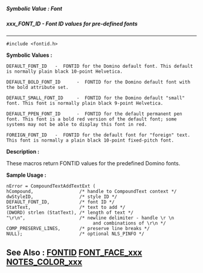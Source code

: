 ##### Symbolic Value : Font
##### xxx_FONT_ID - Font ID values for pre-defined fonts
---
```
#include <fontid.h>
```

**Symbolic Values :**

	DEFAULT_FONT_ID	  -  FONTID for the Domino default font. This default is normally plain black 10-point Helvetica.

	DEFAULT_BOLD_FONT_ID	  -  FONTID for the Domino default font with the bold attribute set.

	DEFAULT_SMALL_FONT_ID	  -  FONTID for the Domino default "small" font. This font is normally plain black 9-point Helvetica.

	DEFAULT_PPEN_FONT_ID	  -  FONTID for the default permanent pen font. This font is a bold red version of the default font; some systems may not be able to display this font in red.

	FOREIGN_FONT_ID	  -  FONTID for the default font for "foreign" text. This font is normally a plain black 10-point fixed-pitch font.


**Description :**

These macros return FONTID values for the predefined Domino fonts.


**Sample Usage :**
```
nError = CompoundTextAddTextExt (
hCompound,                 /* handle to CompoundText context */
dwStyleID,                 /* style ID */
DEFAULT_FONT_ID,           /* font ID */
StatText,                  /* text to add */
(DWORD) strlen (StatText), /* length of text */
"\r\n",                    /* newline delimiter - handle \r \n 
                                and combinations of \r\n */
COMP_PRESERVE_LINES,       /* preserve line breaks */
NULL);                     /* optional NLS_PINFO */
```

**See Also :**
[FONTID](/domino-c-api-docs/reference/Data/FONTID)
[FONT_FACE_xxx](/domino-c-api-docs/reference/Symb/FONT_FACE_xxx)
[NOTES_COLOR_xxx](/domino-c-api-docs/reference/Symb/NOTES_COLOR_xxx)
---
